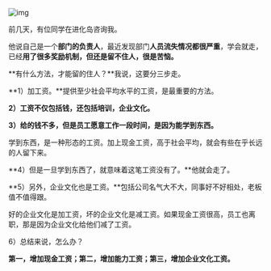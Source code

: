 ![img](https://mmbiz.qpic.cn/mmbiz_jpg/Eia1pKbzLGbRDPIhFOC3fSUqdpaauLwMAibicibBXlkVGvyoNprISMRtVuddyssViak8fb99Ep29SeZQDQDzKKADWmQ/640?wx_fmt=jpeg&tp=webp&wxfrom=5&wx_lazy=1&wx_co=1)



前几天，有位同学在进化岛咨询我。



他说自己是一个**部门的负责人**，最近发现部门**人员流失情况都很严重**，学会就走，已经**用了很多奖励机制，但还是留不住人，很是苦恼。**

 

**有什么方法，才能留的住人？**我说，这要分三步走。

 

**1）加工资。**提供至少社会平均水平的工资，是最重要的方法。



**2）工资不仅包括钱，还包括培训，企业文化。**



**3）给的钱不多，但是员工愿意工作一段时间，是因为能学到东西。**



学到东西，是一种形态的工资。加上现金工资，高于社会平均，就会有些在乎长远的人留下来。



**4）但是一旦学到东西了，就意味着这笔工资没有了。**他就会走了。



**5）另外，企业文化也是工资。**包括公司名气大不大，同事好不好相处，老板值不值得跟。



好的企业文化是加工资，坏的企业文化是减工资。如果现金工资很高，员工也离职，那是因为企业文化给他们减了工资。



6）总结来说，怎么办？



**第一，增加现金工资；第二，增加能力工资；第三，增加企业文化工资。**